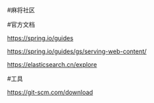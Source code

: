 #麻将社区

#官方文档

https://spring.io/guides

https://spring.io/guides/gs/serving-web-content/

https://elasticsearch.cn/explore

#工具

https://git-scm.com/download